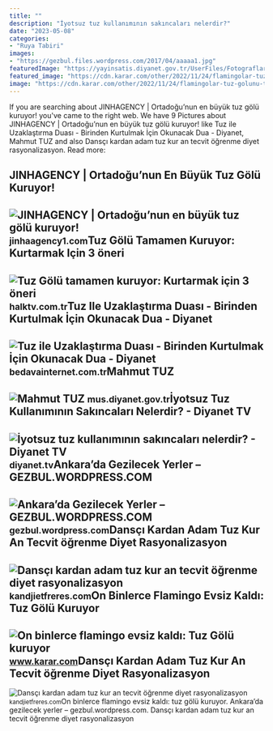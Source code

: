 ```yaml
---
title: ""
description: "İyotsuz tuz kullanımının sakıncaları nelerdir?"
date: "2023-05-08"
categories:
- "Ruya Tabiri"
images:
- "https://gezbul.files.wordpress.com/2017/04/aaaaa1.jpg"
featuredImage: "https://yayinsatis.diyanet.gov.tr/UserFiles/Fotograflar/org/4294-tecvidli-kur-an-okuma-rehberi-kuran-ogreniyorum-davut-kaya-site-jpg-kuran-ogreniyorum-davut-kaya-site.jpg"
featured_image: "https://cdn.karar.com/other/2022/11/24/flamingolar-tuz-golunu-terk-ediyor-006.jpg"
image: "https://cdn.karar.com/other/2022/11/24/flamingolar-tuz-golunu-terk-ediyor-006.jpg"
---
```


If you are searching about JINHAGENCY | Ortadoğu’nun en büyük tuz gölü kuruyor! you've came to the right web. We have 9 Pictures about JINHAGENCY | Ortadoğu’nun en büyük tuz gölü kuruyor! like Tuz ile Uzaklaştırma Duası - Birinden Kurtulmak İçin Okunacak Dua - Diyanet, Mahmut TUZ and also Dansçı kardan adam tuz kur an tecvit öğrenme diyet rasyonalizasyon. Read more:

JINHAGENCY | Ortadoğu’nun En Büyük Tuz Gölü Kuruyor!
----------------------------------------------------

 ![JINHAGENCY | Ortadoğu’nun en büyük tuz gölü kuruyor!](https://jinhaagency1.com/uploads/tr/articles/2022/08/20220819-20220819-awrmy-png2ade82-image-jpg6a0af9-image.jpg) <small>jinhaagency1.com</small>Tuz Gölü Tamamen Kuruyor: Kurtarmak Için 3 öneri
------------------------------------------------

 ![Tuz Gölü tamamen kuruyor: Kurtarmak için 3 öneri](https://i2.milimaj.com/i/milliyet/75/0x0/615e149f86b24433d4b6dffc.jpg) <small>halktv.com.tr</small>Tuz Ile Uzaklaştırma Duası - Birinden Kurtulmak İçin Okunacak Dua - Diyanet
---------------------------------------------------------------------------

 ![Tuz ile Uzaklaştırma Duası - Birinden Kurtulmak İçin Okunacak Dua - Diyanet](https://bedavainternet.com.tr/wp-content/uploads/2022/11/Tuz-ile-Uzaklastirma-Duasi.webp) <small>bedavainternet.com.tr</small>Mahmut TUZ
----------

 ![Mahmut TUZ](https://webdosyasp.diyanet.gov.tr/muftuluk/UserFiles/mus/Ilceler/bulanik/UserFiles/Images/a4c8be7d-c23a-43de-b9e4-fefd35662cac_750x422.jpg) <small>mus.diyanet.gov.tr</small>İyotsuz Tuz Kullanımının Sakıncaları Nelerdir? - Diyanet TV
-----------------------------------------------------------

 ![İyotsuz tuz kullanımının sakıncaları nelerdir? - Diyanet TV](https://diyanet.tv/uploaded/videos/asiri-kilo-bel-fitigini-tetikler-mi-e6kd7hocc3-1.jpg) <small>diyanet.tv</small>Ankara’da Gezilecek Yerler – GEZBUL.WORDPRESS.COM
-------------------------------------------------

 ![Ankara’da Gezilecek Yerler – GEZBUL.WORDPRESS.COM](https://gezbul.files.wordpress.com/2017/04/aaaaa1.jpg) <small>gezbul.wordpress.com</small>Dansçı Kardan Adam Tuz Kur An Tecvit öğrenme Diyet Rasyonalizasyon
------------------------------------------------------------------

 ![Dansçı kardan adam tuz kur an tecvit öğrenme diyet rasyonalizasyon](https://diyanet.tv/uploaded/videos/Kuran-ogreniyorum-56.Bolum-2016-15572876-1.jpg) <small>kandjietfreres.com</small>On Binlerce Flamingo Evsiz Kaldı: Tuz Gölü Kuruyor
--------------------------------------------------

 ![On binlerce flamingo evsiz kaldı: Tuz Gölü kuruyor](https://cdn.karar.com/other/2022/11/24/flamingolar-tuz-golunu-terk-ediyor-006.jpg) <small>www.karar.com</small>Dansçı Kardan Adam Tuz Kur An Tecvit öğrenme Diyet Rasyonalizasyon
------------------------------------------------------------------

 ![Dansçı kardan adam tuz kur an tecvit öğrenme diyet rasyonalizasyon](https://yayinsatis.diyanet.gov.tr/UserFiles/Fotograflar/org/4294-tecvidli-kur-an-okuma-rehberi-kuran-ogreniyorum-davut-kaya-site-jpg-kuran-ogreniyorum-davut-kaya-site.jpg) <small>kandjietfreres.com</small>On binlerce flamingo evsiz kaldı: tuz gölü kuruyor. Ankara’da gezilecek yerler – gezbul.wordpress.com. Dansçı kardan adam tuz kur an tecvit öğrenme diyet rasyonalizasyon
